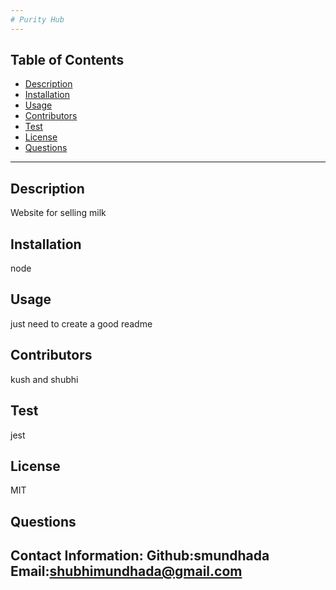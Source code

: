 ```yaml
---
# Purity Hub
---
```

## Table of Contents
* [Description](#Description)
* [Installation](#Installation)
* [Usage](#Usage)
* [Contributors](#Contributors)
* [Test](#Test)
* [License](#License)
* [Questions](#Questions)
---
## Description
Website for selling milk
## Installation 
node
## Usage 
just need to create a good readme
## Contributors
kush and shubhi
## Test
jest
## License
MIT
## Questions
Contact Information:
Github:smundhada
Email:shubhimundhada@gmail.com
---
